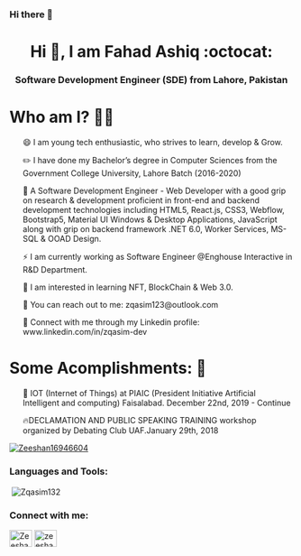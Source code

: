 ### Hi there 👋

<!--
**Zqasim132/Zqasim132** is a ✨ _special_ ✨ repository because its `README.md` (this file) appears on your GitHub profile.
Here are some ideas to get you started:



- 🔭 I’m currently working on
- 🌱 I’m currently learning ...
- 👯 I’m looking to collaborate on ...
- 🤔 I’m looking for help with ...
- 💬 Ask me about ...
- 📫 How to reach me: ...
<ul> ⚡ Junior Software Engineer. </ul>
<ul> 🎙️ I consider myself Technophile. </ul>
- 😄 Pronouns: ...
<ul> ☁️ I am currently learning & practicing Web Architecture, Azure Cloud and DevOps. </ul>
- Fun fact: ...
-->



<h1 align="center">Hi 👋, I am Fahad Ashiq :octocat: </h1>
<h3 align="center"> Software Development Engineer (SDE) from Lahore, Pakistan </h3>



# Who am I? 👨‍💻
<p>
<list>
<ul> 😄 I am young tech enthusiastic, who strives to learn, develop & Grow. </ul>
<ul> ✏️ I have done my Bachelor’s degree in Computer Sciences from the Government College University, Lahore Batch (2016-2020) </ul>
<ul> 🚀 A Software Development Engineer - Web Developer with a good grip on research & development proficient in front-end and backend development technologies including HTML5, React.js, CSS3, Webflow, Bootstrap5, Material UI Windows & Desktop Applications, JavaScript along with grip on backend framework .NET 6.0, Worker Services, MS-SQL & OOAD Design. </ul>
<ul> ⚡ I am currently working as Software Engineer @Enghouse Interactive in R&D Department. </ul>
<ul> 💎 I am interested in learning NFT, BlockChain & Web 3.0. </ul>
<ul> 📩 You can reach out to me: zqasim123@outlook.com </ul>
<ul> 🌱 Connect with me through my Linkedin profile: www.linkedin.com/in/zqasim-dev </ul>
</list>
</p>



# Some Acomplishments: 🚀
<p>
<list>
<ol> 🔭 IOT (Internet of Things) at PIAIC (President Initiative Artificial Intelligent and computing) Faisalabad. December 22nd, 2019 - Continue</ol>
<ol> 🔥DECLAMATION AND PUBLIC SPEAKING TRAINING workshop organized by Debating Club UAF.January 29th, 2018</ol>
</list>
</p>





<p align="left"> <a href="https://twitter.com/Zeeshan16946604" target="blank"><img src="https://img.shields.io/twitter/follow/Zeeshan16946604?logo=twitter&style=for-the-badge" alt="Zeeshan16946604" /></a> </p>




<h3 align="left">Languages and Tools:</h3>



<p>&nbsp;<img align="center" src="https://github-readme-stats.vercel.app/api?username=Zqasim132&show_icons=true&locale=en" alt="Zqasim132" /></p>



<h3 align="left">Connect with me:</h3>
<p align="left">
<a href="https://twitter.com/Zeeshan16946604" target="blank"><img align="center" src="https://cdn.jsdelivr.net/npm/simple-icons@3.0.1/icons/twitter.svg" alt="Zeeshan16946604" height="30" width="40" /></a>
<a href="https://www.linkedin.com/in/zeeshan-qasim-673b16172/" target="blank"><img align="center" src="https://cdn.jsdelivr.net/npm/simple-icons@3.0.1/icons/linkedin.svg" alt="zeeshan-qasim-673b16172/" height="30" width="40" /></a>
</p>
